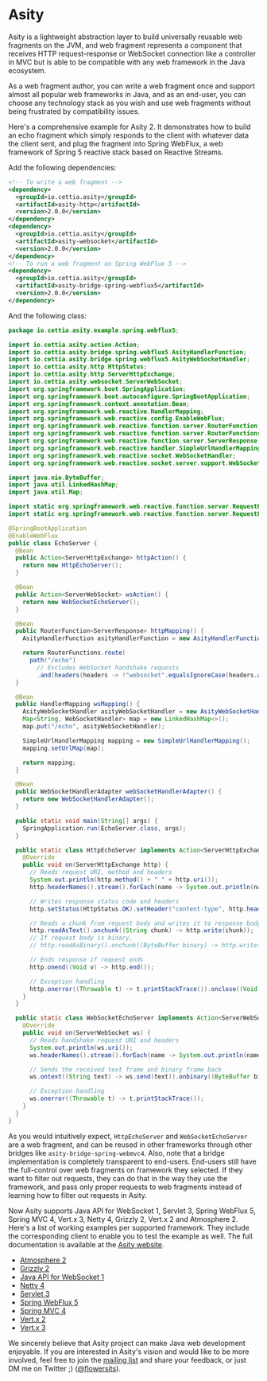 # Asity

Asity is a lightweight abstraction layer to build universally reusable web fragments on the JVM, and web fragment represents a component that receives HTTP request-response or WebSocket connection like a controller in MVC but is able to be compatible with any web framework in the Java ecosystem.

As a web fragment author, you can write a web fragment once and support almost all popular web frameworks in Java, and as an end-user, you can choose any technology stack as you wish and use web fragments without being frustrated by compatibility issues.

Here's a comprehensive example for Asity 2. It demonstrates how to build an echo fragment which simply responds to the client with whatever data the client sent, and plug the fragment into Spring WebFlux, a web framework of Spring 5 reactive stack based on Reactive Streams.

Add the following dependencies:

```xml
<!-- To write a web fragment -->
<dependency>
  <groupId>io.cettia.asity</groupId>
  <artifactId>asity-http</artifactId>
  <version>2.0.0</version>
</dependency>
<dependency>
  <groupId>io.cettia.asity</groupId>
  <artifactId>asity-websocket</artifactId>
  <version>2.0.0</version>
</dependency>
<!-- To run a web fragment on Spring WebFlux 5 -->
<dependency>
  <groupId>io.cettia.asity</groupId>
  <artifactId>asity-bridge-spring-webflux5</artifactId>
  <version>2.0.0</version>
</dependency>
```

And the following class:

```java
package io.cettia.asity.example.spring.webflux5;

import io.cettia.asity.action.Action;
import io.cettia.asity.bridge.spring.webflux5.AsityHandlerFunction;
import io.cettia.asity.bridge.spring.webflux5.AsityWebSocketHandler;
import io.cettia.asity.http.HttpStatus;
import io.cettia.asity.http.ServerHttpExchange;
import io.cettia.asity.websocket.ServerWebSocket;
import org.springframework.boot.SpringApplication;
import org.springframework.boot.autoconfigure.SpringBootApplication;
import org.springframework.context.annotation.Bean;
import org.springframework.web.reactive.HandlerMapping;
import org.springframework.web.reactive.config.EnableWebFlux;
import org.springframework.web.reactive.function.server.RouterFunction;
import org.springframework.web.reactive.function.server.RouterFunctions;
import org.springframework.web.reactive.function.server.ServerResponse;
import org.springframework.web.reactive.handler.SimpleUrlHandlerMapping;
import org.springframework.web.reactive.socket.WebSocketHandler;
import org.springframework.web.reactive.socket.server.support.WebSocketHandlerAdapter;

import java.nio.ByteBuffer;
import java.util.LinkedHashMap;
import java.util.Map;

import static org.springframework.web.reactive.function.server.RequestPredicates.headers;
import static org.springframework.web.reactive.function.server.RequestPredicates.path;

@SpringBootApplication
@EnableWebFlux
public class EchoServer {
  @Bean
  public Action<ServerHttpExchange> httpAction() {
    return new HttpEchoServer();
  }

  @Bean
  public Action<ServerWebSocket> wsAction() {
    return new WebSocketEchoServer();
  }

  @Bean
  public RouterFunction<ServerResponse> httpMapping() {
    AsityHandlerFunction asityHandlerFunction = new AsityHandlerFunction().onhttp(httpAction());

    return RouterFunctions.route(
      path("/echo")
        // Excludes WebSocket handshake requests
        .and(headers(headers -> !"websocket".equalsIgnoreCase(headers.asHttpHeaders().getUpgrade()))), asityHandlerFunction);
  }

  @Bean
  public HandlerMapping wsMapping() {
    AsityWebSocketHandler asityWebSocketHandler = new AsityWebSocketHandler().onwebsocket(wsAction());
    Map<String, WebSocketHandler> map = new LinkedHashMap<>();
    map.put("/echo", asityWebSocketHandler);

    SimpleUrlHandlerMapping mapping = new SimpleUrlHandlerMapping();
    mapping.setUrlMap(map);

    return mapping;
  }

  @Bean
  public WebSocketHandlerAdapter webSocketHandlerAdapter() {
    return new WebSocketHandlerAdapter();
  }

  public static void main(String[] args) {
    SpringApplication.run(EchoServer.class, args);
  }

  public static class HttpEchoServer implements Action<ServerHttpExchange> {
    @Override
    public void on(ServerHttpExchange http) {
      // Reads request URI, method and headers
      System.out.println(http.method() + " " + http.uri());
      http.headerNames().stream().forEach(name -> System.out.println(name + ": " + String.join(", ", http.headers(name))));

      // Writes response status code and headers
      http.setStatus(HttpStatus.OK).setHeader("content-type", http.header("content-type"));

      // Reads a chunk from request body and writes it to response body
      http.readAsText().onchunk((String chunk) -> http.write(chunk));
      // If request body is binary,
      // http.readAsBinary().onchunk((ByteBuffer binary) -> http.write(binary));

      // Ends response if request ends
      http.onend((Void v) -> http.end());

      // Exception handling
      http.onerror((Throwable t) -> t.printStackTrace()).onclose((Void v) -> System.out.println("disconnected"));
    }
  }

  public static class WebSocketEchoServer implements Action<ServerWebSocket> {
    @Override
    public void on(ServerWebSocket ws) {
      // Reads handshake request URI and headers
      System.out.println(ws.uri());
      ws.headerNames().stream().forEach(name -> System.out.println(name + ": " + String.join(", ", ws.headers(name))));

      // Sends the received text frame and binary frame back
      ws.ontext((String text) -> ws.send(text)).onbinary((ByteBuffer binary) -> ws.send(binary));

      // Exception handling
      ws.onerror((Throwable t) -> t.printStackTrace());
    }
  }
}
```

As you would intuitively expect, `HttpEchoServer` and `WebSocketEchoServer` are a web fragment, and can be reused in other frameworks through other bridges like `asity-bridge-spring-webmvc4`. Also, note that a bridge implementation is completely transparent to end-users. End-users still have the full-control over web fragments on framework they selected. If they want to filter out requests, they can do that in the way they use the framework, and pass only proper requests to web fragments instead of learning how to filter out requests in Asity.

Now Asity supports Java API for WebSocket 1, Servlet 3, Spring WebFlux 5, Spring MVC 4, Vert.x 3, Netty 4, Grizzly 2,
 Vert.x 2 and Atmosphere 2. Here's a list of working examples per supported framework. They include the corresponding
  client to enable you to test the example as well. The full documentation is available at the [Asity website](http://asity.cettia.io).

- [Atmosphere 2](https://github.com/cettia/asity/tree/master/example-atmosphere2)
- [Grizzly 2](https://github.com/cettia/asity/tree/master/example-grizzly2)
- [Java API for WebSocket 1](https://github.com/cettia/asity/tree/master/example-jwa1)
- [Netty 4](https://github.com/cettia/asity/tree/master/example-netty4)
- [Servlet 3](https://github.com/cettia/asity/tree/master/example-servlet3)
- [Spring WebFlux 5](https://github.com/cettia/asity/tree/master/example-spring-webflux5)
- [Spring MVC 4](https://github.com/cettia/asity/tree/master/example-spring-webmvc4)
- [Vert.x 2](https://github.com/cettia/asity/tree/master/example-vertx2)
- [Vert.x 3](https://github.com/cettia/asity/tree/master/example-vertx3)

We sincerely believe that Asity project can make Java web development enjoyable. If you are interested in Asity's vision and would like to be more involved, feel free to join the [mailing list](http://groups.google.com/group/cettia) and share your feedback, or just DM me on Twitter ;) ([@flowersits](https://twitter.com/flowersits)).
